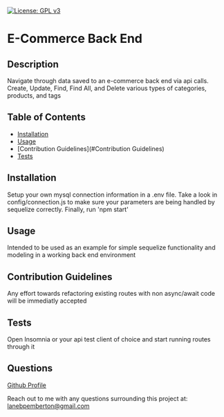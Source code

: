 [![License: GPL v3](https://img.shields.io/badge/License-GPLv3-blue.svg)](https://www.gnu.org/licenses/gpl-3.0)
# E-Commerce Back End

## Description

Navigate through data saved to an e-commerce back end via api calls. Create, Update, Find, Find All, and Delete various types of categories, products, and tags

## Table of Contents

- [Installation](#installation)
- [Usage](#usage)
- [Contribution Guidelines](#Contribution Guidelines)
- [Tests](#Tests)

## Installation

Setup your own mysql connection information in a .env file. Take a look in config/connection.js to make sure your parameters are being handled by sequelize correctly. Finally, run 'npm start'

## Usage

Intended to be used as an example for simple sequelize functionality and modeling in a working back end environment

## Contribution Guidelines

Any effort towards refactoring existing routes with non async/await code will be immediatly accepted

## Tests

Open Insomnia or your api test client of choice and start running routes through it

## Questions

[Github Profile](https://github.com/lanebpemberton)



Reach out to me with any questions surrounding this project at: lanebpemberton@gmail.com